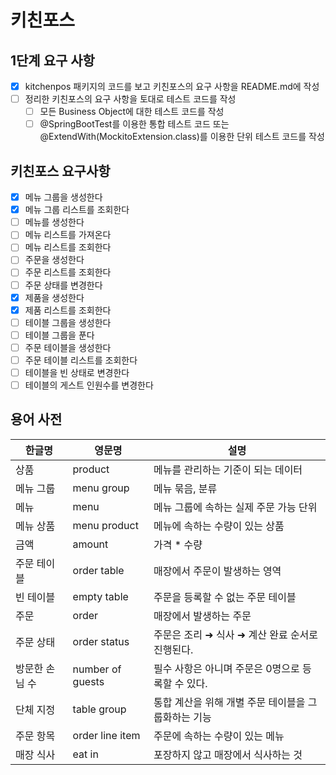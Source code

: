 # 키친포스

## 1단계 요구 사항

- [x] kitchenpos 패키지의 코드를 보고 키친포스의 요구 사항을 README.md에 작성
- [ ] 정리한 키친포스의 요구 사항을 토대로 테스트 코드를 작성
    - [ ] 모든 Business Object에 대한 테스트 코드를 작성
    - [ ] @SpringBootTest를 이용한 통합 테스트 코드 또는 @ExtendWith(MockitoExtension.class)를 이용한 단위 테스트 코드를 작성

## 키친포스 요구사항

- [x] 메뉴 그룹을 생성한다
- [x] 메뉴 그룹 리스트를 조회한다
- [ ] 메뉴를 생성한다
- [ ] 메뉴 리스트를 가져온다
- [ ] 메뉴 리스트를 조회한다
- [ ] 주문을 생성한다
- [ ] 주문 리스트를 조회한다
- [ ] 주문 상태를 변경한다
- [x] 제품을 생성한다
- [x] 제품 리스트를 조회한다
- [ ] 테이블 그룹을 생성한다
- [ ] 테이블 그룹을 푼다
- [ ] 주문 테이블을 생성한다
- [ ] 주문 테이블 리스트를 조회한다
- [ ] 테이블을 빈 상태로 변경한다
- [ ] 테이블의 게스트 인원수를 변경한다

## 용어 사전

| 한글명 | 영문명 | 설명 |
| --- | --- | --- |
| 상품 | product | 메뉴를 관리하는 기준이 되는 데이터 |
| 메뉴 그룹 | menu group | 메뉴 묶음, 분류 |
| 메뉴 | menu | 메뉴 그룹에 속하는 실제 주문 가능 단위 |
| 메뉴 상품 | menu product | 메뉴에 속하는 수량이 있는 상품 |
| 금액 | amount | 가격 * 수량 |
| 주문 테이블 | order table | 매장에서 주문이 발생하는 영역 |
| 빈 테이블 | empty table | 주문을 등록할 수 없는 주문 테이블 |
| 주문 | order | 매장에서 발생하는 주문 |
| 주문 상태 | order status | 주문은 조리 ➜ 식사 ➜ 계산 완료 순서로 진행된다. |
| 방문한 손님 수 | number of guests | 필수 사항은 아니며 주문은 0명으로 등록할 수 있다. |
| 단체 지정 | table group | 통합 계산을 위해 개별 주문 테이블을 그룹화하는 기능 |
| 주문 항목 | order line item | 주문에 속하는 수량이 있는 메뉴 |
| 매장 식사 | eat in | 포장하지 않고 매장에서 식사하는 것 |
